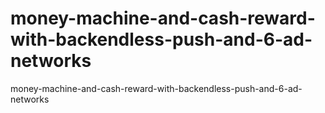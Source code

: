 # money-machine-and-cash-reward-with-backendless-push-and-6-ad-networks
 money-machine-and-cash-reward-with-backendless-push-and-6-ad-networks
